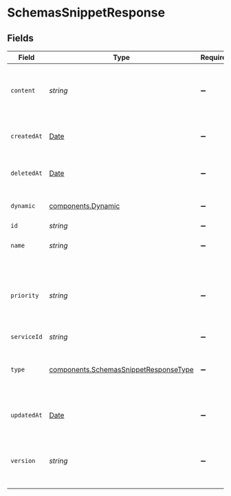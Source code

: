 # SchemasSnippetResponse


## Fields

| Field                                                                                                 | Type                                                                                                  | Required                                                                                              | Description                                                                                           | Example                                                                                               |
| ----------------------------------------------------------------------------------------------------- | ----------------------------------------------------------------------------------------------------- | ----------------------------------------------------------------------------------------------------- | ----------------------------------------------------------------------------------------------------- | ----------------------------------------------------------------------------------------------------- |
| `content`                                                                                             | *string*                                                                                              | :heavy_minus_sign:                                                                                    | The VCL code that specifies exactly what the snippet does.                                            |                                                                                                       |
| `createdAt`                                                                                           | [Date](https://developer.mozilla.org/en-US/docs/Web/JavaScript/Reference/Global_Objects/Date)         | :heavy_minus_sign:                                                                                    | Date and time in ISO 8601 format.                                                                     | 2020-04-09 18:14:30 +0000 UTC                                                                         |
| `deletedAt`                                                                                           | [Date](https://developer.mozilla.org/en-US/docs/Web/JavaScript/Reference/Global_Objects/Date)         | :heavy_minus_sign:                                                                                    | Date and time in ISO 8601 format.                                                                     | 2020-04-09 18:14:30 +0000 UTC                                                                         |
| `dynamic`                                                                                             | [components.Dynamic](../../../sdk/models/components/dynamic.md)                                       | :heavy_minus_sign:                                                                                    | Sets the snippet version.                                                                             |                                                                                                       |
| `id`                                                                                                  | *string*                                                                                              | :heavy_minus_sign:                                                                                    | N/A                                                                                                   | 62Yd1WfiCBPENLloXfXmlO                                                                                |
| `name`                                                                                                | *string*                                                                                              | :heavy_minus_sign:                                                                                    | The name for the snippet.                                                                             | test-snippet                                                                                          |
| `priority`                                                                                            | *string*                                                                                              | :heavy_minus_sign:                                                                                    | Priority determines execution order. Lower numbers execute first.                                     | 10                                                                                                    |
| `serviceId`                                                                                           | *string*                                                                                              | :heavy_minus_sign:                                                                                    | N/A                                                                                                   | SU1Z0isxPaozGVKXdv0eY                                                                                 |
| `type`                                                                                                | [components.SchemasSnippetResponseType](../../../sdk/models/components/schemassnippetresponsetype.md) | :heavy_minus_sign:                                                                                    | The location in generated VCL where the snippet should be placed.                                     |                                                                                                       |
| `updatedAt`                                                                                           | [Date](https://developer.mozilla.org/en-US/docs/Web/JavaScript/Reference/Global_Objects/Date)         | :heavy_minus_sign:                                                                                    | Date and time in ISO 8601 format.                                                                     | 2020-04-09 18:14:30 +0000 UTC                                                                         |
| `version`                                                                                             | *string*                                                                                              | :heavy_minus_sign:                                                                                    | String representing the number identifying a version of the service.                                  |                                                                                                       |